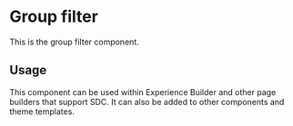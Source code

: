 
# Group filter

This is the group filter component.

## Usage

This component can be used within Experience Builder and other page builders
that support SDC. It can also be added to other components and theme templates.
